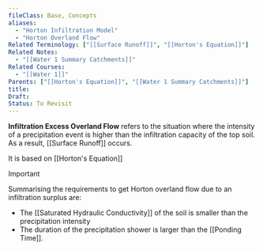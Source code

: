 ```yaml
---
fileClass: Base, Concepts
aliases:
  - "Horton Infiltration Model"
  - "Horton Overland Flow"
Related Terminology: ["[[Surface Runoff]]", "[[Horton's Equation]]"]
Related Notes:
  - "[[Water 1 Summary Catchments]]"
Related Courses:
  - "[[Water 1]]"
Parents: ["[[Horton's Equation]]", "[[Water 1 Summary Catchments]]"]
title: 
Draft: 
Status: To Revisit
---
```

**Infiltration Excess Overland Flow** refers to the situation where the intensity of a precipitation event is higher than the infiltration capacity of the top soil. As a result, [[Surface Runoff]] occurs. 

It is based on [[Horton's Equation]]

>[!Important]
>Summarising the requirements to get Horton overland flow due to an infiltration surplus are:
>- The [[Saturated Hydraulic Conductivity]] of the soil is smaller than the precipitation intensity
>- The duration of the precipitation shower is larger than the [[Ponding Time]]. 